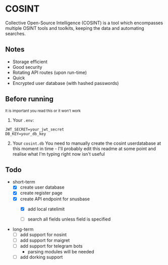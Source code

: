 # COSINT
Collective Open-Source Intelligence (COSINT) is a tool which encompasses multiple OSINT tools and toolkits, keeping the data and automating searches.

## Notes
- Storage efficient
- Good security
- Rotating API routes (upon run-time)
- Quick
- Encrypted user database (with hashed passwords)

## Before running
<sup>It is important you read this or it won't work</sup>

1. Your `.env`:
```
JWT_SECRET=your_jwt_secret
DB_KEY=your_db_key
```

2. Your `cosint.db`
You need to manually create the cosint userdatabase at this moment in time - I'll probably edit this readme at some point and realise what I'm typing right now isn't useful

## Todo
* short-term
  - [x] create user database
  - [x] create register page
  - [x] create API endpoint for snusbase
    - [x] add local ratelimit 
    - [ ] search all fields unless field is specified


* long-term
  - [ ] add support for nosint
  - [ ] add support for maigret
  - [ ] add support for telegram bots
    * parsing modules will be needed
  - [ ] add dorking support